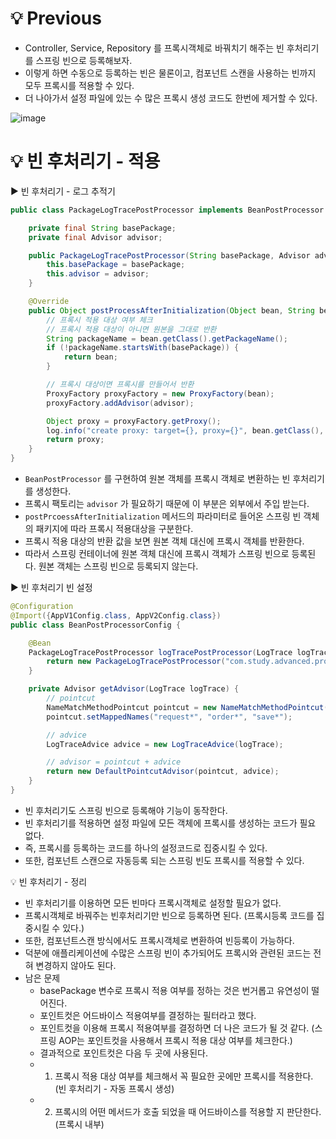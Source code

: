 # 💡 Previous
- Controller, Service, Repository 를 프록시객체로 바꿔치기 해주는 빈 후처리기를 스프링 빈으로 등록해보자.
- 이렇게 하면 수동으로 등록하는 빈은 물론이고, 컴포넌트 스캔을 사용하는 빈까지 모두 프록시를 적용할 수 있다.
- 더 나아가서 설정 파일에 있는 수 많은 프록시 생성 코드도 한번에 제거할 수 있다.

![image](https://github.com/shin-je-woo/TIL/assets/39439576/85be973e-7227-485a-930c-9414645e7d68)

# 💡 빈 후처리기 - 적용
▶️ 빈 후처리기 - 로그 추적기
```java
public class PackageLogTracePostProcessor implements BeanPostProcessor {

    private final String basePackage;
    private final Advisor advisor;

    public PackageLogTracePostProcessor(String basePackage, Advisor advisor) {
        this.basePackage = basePackage;
        this.advisor = advisor;
    }

    @Override
    public Object postProcessAfterInitialization(Object bean, String beanName) throws BeansException {
        // 프록시 적용 대상 여부 체크
        // 프록시 적용 대상이 아니면 원본을 그대로 반환
        String packageName = bean.getClass().getPackageName();
        if (!packageName.startsWith(basePackage)) {
            return bean;
        }

        // 프록시 대상이면 프록시를 만들어서 반환
        ProxyFactory proxyFactory = new ProxyFactory(bean);
        proxyFactory.addAdvisor(advisor);

        Object proxy = proxyFactory.getProxy();
        log.info("create proxy: target={}, proxy={}", bean.getClass(), proxy.getClass());
        return proxy;
    }
}
```
- `BeanPostProcessor` 를 구현하여 원본 객체를 프록시 객체로 변환하는 빈 후처리기를 생성한다.
- 프록시 팩토리는 `advisor` 가 필요하기 때문에 이 부분은 외부에서 주입 받는다.
- `postPrcoessAfterInitialization` 메서드의 파라미터로 들어온 스프링 빈 객체의 패키지에 따라 프록시 적용대상을 구분한다.
- 프록시 적용 대상의 반환 값을 보면 원본 객체 대신에 프록시 객체를 반환한다.
- 따라서 스프링 컨테이너에 원본 객체 대신에 프록시 객체가 스프링 빈으로 등록된다. 원본 객체는 스프링 빈으로 등록되지 않는다.

▶️ 빈 후처리기 빈 설정
```java
@Configuration
@Import({AppV1Config.class, AppV2Config.class})
public class BeanPostProcessorConfig {

    @Bean
    PackageLogTracePostProcessor logTracePostProcessor(LogTrace logTrace) {
        return new PackageLogTracePostProcessor("com.study.advanced.proxy.app", getAdvisor(logTrace));
    }

    private Advisor getAdvisor(LogTrace logTrace) {
        // pointcut
        NameMatchMethodPointcut pointcut = new NameMatchMethodPointcut();
        pointcut.setMappedNames("request*", "order*", "save*");

        // advice
        LogTraceAdvice advice = new LogTraceAdvice(logTrace);

        // advisor = pointcut + advice
        return new DefaultPointcutAdvisor(pointcut, advice);
    }
}
```
- 빈 후처리기도 스프링 빈으로 등록해야 기능이 동작한다.
- 빈 후처리기를 적용하면 설정 파일에 모든 객체에 프록시를 생성하는 코드가 필요 없다.
- 즉, 프록시를 등록하는 코드를 하나의 설정코드로 집중시킬 수 있다.
- 또한, 컴포넌트 스캔으로 자동등록 되는 스프링 빈도 프록시를 적용할 수 있다.

💡 빈 후처리기 - 정리
- 빈 후처리기를 이용하면 모든 빈마다 프록시객체로 설정할 필요가 없다.
- 프록시객체로 바꿔주는 빈후처리기만 빈으로 등록하면 된다. (프록시등록 코드를 집중시킬 수 있다.)
- 또한, 컴포넌트스캔 방식에서도 프록시객체로 변환하여 빈등록이 가능하다.
- 덕분에 애플리케이션에 수많은 스프링 빈이 추가되어도 프록시와 관련된 코드는 전혀 변경하지 않아도 된다.
- 남은 문제
  - basePackage 변수로 프록시 적용 여부를 정하는 것은 번거롭고 유연성이 떨어진다.
  - 포인트컷은 어드바이스 적용여부를 결정하는 필터라고 했다.
  - 포인트컷을 이용해 프록시 적용여부를 결정하면 더 나은 코드가 될 것 같다. (스프링 AOP는 포인트컷을 사용해서 프록시 적용 대상 여부를 체크한다.)
  - 결과적으로 포인트컷은 다음 두 곳에 사용된다.
  - 1. 프록시 적용 대상 여부를 체크해서 꼭 필요한 곳에만 프록시를 적용한다. (빈 후처리기 - 자동 프록시 생성)
  - 2. 프록시의 어떤 메서드가 호출 되었을 때 어드바이스를 적용할 지 판단한다. (프록시 내부)

